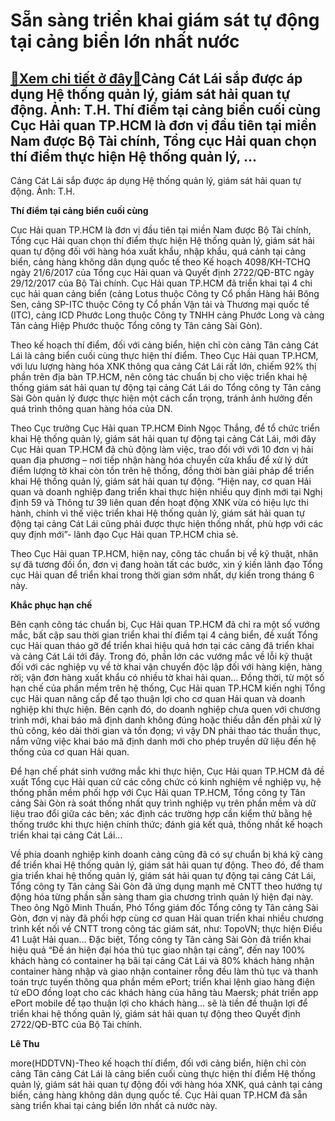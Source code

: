 Sẵn sàng triển khai giám sát tự động tại cảng biển lớn nhất nước
================================================================

[:gift:Xem chi tiết ở đây:gift:](https://hddtvn.com/san-sang-trien-khai-giam-sat-tu-dong-tai-cang-bien-lon-nhat-nuoc/)Cảng Cát Lái sắp được áp dụng Hệ thống quản lý, giám sát hải quan tự động. Ảnh: T.H​​​. Thí điểm tại cảng biển cuối cùng Cục Hải quan TP.HCM là đơn vị đầu tiên tại miền Nam được Bộ Tài chính, Tổng cục Hải quan chọn thí điểm thực hiện Hệ thống quản lý, …
-------------------------------------------------------------------------------------------------------------------------------------------------------------------------------------------------------------------------------------------------------------







 






 Cảng Cát Lái sắp được áp dụng Hệ thống quản lý, giám sát hải quan tự động. Ảnh: T.H​​​. 


**Thí điểm tại cảng biển cuối cùng**


Cục Hải quan TP.HCM là đơn vị đầu tiên tại miền Nam được Bộ Tài chính, Tổng cục Hải quan chọn thí điểm thực hiện Hệ thống quản lý, giám sát hải quan tự động đối với hàng hóa xuất khẩu, nhập khẩu, quá cảnh tại cảng biển, cảng hàng không dân dụng quốc tế theo Kế hoạch 4098/KH-TCHQ ngày 21/6/2017 của Tổng cục Hải quan và Quyết định 2722/QĐ-BTC ngày 29/12/2017 của Bộ Tài chính. Cục Hải quan TP.HCM đã triển khai tại 4 chi cục hải quan cảng biển (cảng Lotus thuộc Công ty Cổ phần Hàng hải Bông Sen, cảng SP-ITC thuộc Công ty Cổ phần Vận tải và Thương mại quốc tế (ITC), cảng ICD Phước Long thuộc Công ty TNHH cảng Phước Long và cảng Tân cảng Hiệp Phước thuộc Tổng công ty Tân cảng Sài Gòn).


Theo kế hoạch thí điểm, đối với cảng biển, hiện chỉ còn cảng Tân cảng Cát Lái là cảng biển cuối cùng thực hiện thí điểm. Theo Cục Hải quan TP.HCM, với lưu lượng hàng hóa XNK thông qua cảng Cát Lái rất lớn, chiếm 92% thị phần trên địa bàn TP.HCM, nên công tác chuẩn bị cho việc triển khai hệ thống giám sát hải quan tự động tại cảng Cát Lái do Tổng công ty Tân cảng Sài Gòn quản lý được thực hiện một cách cẩn trọng, tránh ảnh hưởng đến quá trình thông quan hàng hóa của DN.


Theo Cục trưởng Cục Hải quan TP.HCM Đinh Ngọc Thắng, để tổ chức triển khai Hệ thống quản lý, giám sát hải quan tự động tại cảng Cát Lái, mới đây Cục Hải quan TP.HCM đã chủ động làm việc, trao đối với với 10 đơn vị hải quan địa phương – nơi tiếp nhận hàng hóa chuyển cửa khẩu để xử lý dứt điểm lượng tờ khai còn tồn trên hệ thống, đồng thời bàn giải pháp để triển khai Hệ thống quản lý, giám sát hải quan tự động. “Hiện nay, cơ quan Hải quan và doanh nghiệp đang triển khai thực hiện nhiều quy định mới tại Nghị định 59 và Thông tư 39 liên quan đến hoạt động XNK vừa có hiệu lực thi hành, chính vì thế việc triển khai Hệ thống quản lý, giám sát hải quan tự động tại cảng Cát Lái cũng phải được thực hiện thống nhất, phù hợp với các quy định mới”- lãnh đạo Cục Hải quan TP.HCM chia sẻ.


Theo Cục Hải quan TP.HCM, hiện nay, công tác chuẩn bị về kỹ thuật, nhân sự đã tương đối ổn, đơn vị đang hoàn tất các bước, xin ý kiến lãnh đạo Tổng cục Hải quan để triển khai trong thời gian sớm nhất, dự kiến trong tháng 6 này.


**Khắc phục hạn chế**


Bên cạnh công tác chuẩn bị, Cục Hải quan TP.HCM đã chỉ ra một số vướng mắc, bất cập sau thời gian triển khai thí điểm tại 4 cảng biển, đề xuất Tổng cục Hải quan tháo gỡ để triển khai hiệu quả hơn tại các cảng đã triển khai và cảng Cát Lái tới đây. Trong đó, phần lớn các vướng mắc về lỗi kỹ thuật đối với các nghiệp vụ về tờ khai vận chuyển độc lập đối với hàng kiện, hàng rời; vận đơn hàng xuất khẩu có nhiều tờ khai hải quan… Đồng thời, từ một số hạn chế của phần mềm trên hệ thống, Cục Hải quan TP.HCM kiến nghị Tổng cục Hải quan nâng cấp để tạo thuận lợi cho cơ quan Hải quan và doanh nghiệp khi thực hiện. Bên cạnh đó, do doanh nghiệp chưa quen với chương trình mới, khai báo mã định danh không đúng hoặc thiếu dẫn đến phải xử lý thủ công, kéo dài thời gian và tồn đọng; vì vậy DN phải thao tác thuần thục, nắm vững việc khai báo mã định danh mới cho phép truyền dữ liệu đến hệ thống của cơ quan Hải quan.


Để hạn chế phát sinh vướng mắc khi thực hiện, Cục Hải quan TP.HCM đã đề xuất Tổng cục Hải quan cử các công chức có kinh nghiệm về nghiệp vụ, hệ thống phần mềm phối hợp với Cục Hải quan TP.HCM, Tổng công ty Tân cảng Sài Gòn rà soát thống nhất quy trình nghiệp vụ trên phần mềm và dữ liệu trao đổi giữa các bên; xác định các trường hợp cần kiểm thử bằng hệ thống trước khi thực hiện chính thức; đánh giá kết quả, thống nhất kế hoạch triển khai tại cảng Cát Lái…


Về phía doanh nghiệp kinh doanh cảng cũng đã có sự chuẩn bị khá kỹ càng để triển khai Hệ thống quản lý, giám sát hải quan tự động. Theo đó, để tham gia triển khai hệ thống quản lý, giám sát hải quan tự động tại cảng Cát Lái, Tổng công ty Tân cảng Sài Gòn đã ứng dụng mạnh mẽ CNTT theo hướng tự động hóa từng phần sẵn sàng tham gia chương trình quản lý hiện đại này. Theo ông Ngô Minh Thuấn, Phó Tổng giám đốc Tổng công ty Tân cảng Sài Gòn, đơn vị này đã phối hợp cùng cơ quan Hải quan triển khai nhiều chương trình kết nối về CNTT trong công tác giám sát, như: TopoVN; thực hiện Điều 41 Luật Hải quan… Đặc biệt, Tổng công ty Tân cảng Sài Gòn đã triển khai hiệu quả “Đề án hiện đại hóa thủ tục giao nhận tại cảng”, đến nay 100% khách hàng có container hạ bãi tại cảng Cát Lái và 80% khách hàng nhận container hàng nhập và giao nhận container rỗng đều làm thủ tục và thanh toán trực tuyến thông qua phần mềm ePort; triển khai lệnh giao hàng điện tử eDO đồng loạt cho các khách hàng của hãng tàu Maersk; phát triển app ePort mobile để tạo thuận lợi cho khách hàng… sẽ là tiền đề thuận lợi để triển khai hệ thống quản lý, giám sát hải quan tự động theo Quyết định 2722/QĐ-BTC của Bộ Tài chính.









**Lê Thu**



more(HDDTVN)-Theo kế hoạch thí điểm, đối với cảng biển, hiện chỉ còn cảng Tân cảng Cát Lái là cảng biển cuối cùng thực hiện thí điểm Hệ thống quản lý, giám sát hải quan tự động đối với hàng hóa XNK, quá cảnh tại cảng biển, cảng hàng không dân dụng quốc tế. Cục Hải quan TP.HCM đã sẵn sàng triển khai tại cảng biển lớn nhất cả nước này.

